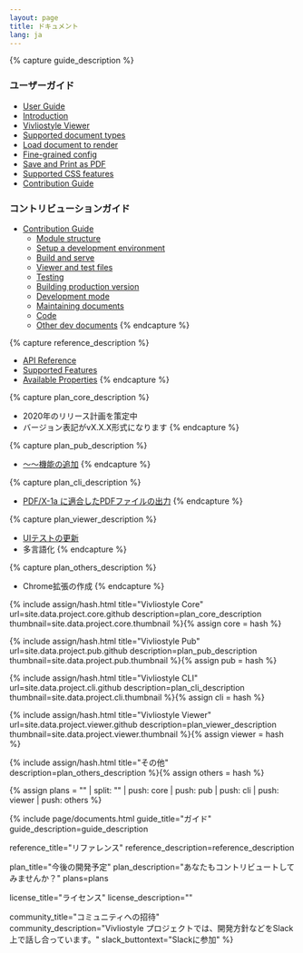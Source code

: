 ```yaml
---
layout: page
title: ドキュメント
lang: ja
---
```



{% capture guide_description %}
### ユーザーガイド

- [User Guide](https://docs.vivliostyle.org/#/ja/user-guide)
 - [Introduction](https://docs.vivliostyle.org/#/ja/user-guide#introduction)
 - [Vivliostyle Viewer](https://docs.vivliostyle.org/#/ja/user-guide#vivliostyle-viewer)
 - [Supported document types](https://docs.vivliostyle.org/#/ja/user-guide#supported-document-types)
 - [Load document to render](https://docs.vivliostyle.org/#/ja/user-guide#load-document-to-render)
 - [Fine-grained config](https://docs.vivliostyle.org/#/ja/user-guide#fine-grained-config)
 - [Save and Print as PDF](https://docs.vivliostyle.org/#/ja/user-guide#save-and-print-as-pdf)
 - [Supported CSS features](https://docs.vivliostyle.org/#/ja/user-guide#supported-css-features)
 - [Contribution Guide]()

### コントリビューションガイド

- [Contribution Guide](https://docs.vivliostyle.org/#/ja/contribution-guide)
  - [Module structure](https://docs.vivliostyle.org/#/ja/contribution-guide#module-structure)
  - [Setup a development environment](https://docs.vivliostyle.org/#/ja/contribution-guide#setup-a-development-environment)
  - [Build and serve](https://docs.vivliostyle.org/#/ja/contribution-guide#build-and-serve)
  - [Viewer and test files](https://docs.vivliostyle.org/#/ja/contribution-guide#viewer-and-test-files)
  - [Testing](https://docs.vivliostyle.org/#/ja/contribution-guide#testing)
  - [Building production version](https://docs.vivliostyle.org/#/ja/contribution-guide#building-production-version)
  - [Development mode](https://docs.vivliostyle.org/#/ja/contribution-guide#development-mode)
  - [Maintaining documents](https://docs.vivliostyle.org/#/ja/contribution-guide#maintaining-documents)
  - [Code](https://docs.vivliostyle.org/#/ja/contribution-guide#code)
  - [Other dev documents](https://docs.vivliostyle.org/#/ja/contribution-guide#other-dev-documents)
{% endcapture %}


{% capture reference_description %}
- [API Reference](https://docs.vivliostyle.org/#/ja/api)
- [Supported Features](https://docs.vivliostyle.org/#/ja/supported-features)
- [Available Properties](https://docs.vivliostyle.org/#/ja/available-properties)
{% endcapture %}


{% capture plan_core_description %}
- 2020年のリリース計画を策定中
- バージョン表記がvX.X.X形式になります
{% endcapture %}


{% capture plan_pub_description %}
- [〜〜機能の追加]()
{% endcapture %}


{% capture plan_cli_description %}
- [PDF/X-1a に適合したPDFファイルの出力]()
{% endcapture %}


{% capture plan_viewer_description %}
- [UIテストの更新]()
- 多言語化
{% endcapture %}


{% capture plan_others_description %}
- Chrome拡張の作成
{% endcapture %}


{% include assign/hash.html
  title="Vivliostyle Core"
  url=site.data.project.core.github
  description=plan_core_description
  thumbnail=site.data.project.core.thumbnail
%}{% assign core = hash %}


{% include assign/hash.html
  title="Vivliostyle Pub"
  url=site.data.project.pub.github
  description=plan_pub_description
  thumbnail=site.data.project.pub.thumbnail
%}{% assign pub = hash %}


{% include assign/hash.html
  title="Vivliostyle CLI"
  url=site.data.project.cli.github
  description=plan_cli_description
  thumbnail=site.data.project.cli.thumbnail
%}{% assign cli = hash %}


{% include assign/hash.html
  title="Vivliostyle Viewer"
  url=site.data.project.viewer.github
  description=plan_viewer_description
  thumbnail=site.data.project.viewer.thumbnail
%}{% assign viewer = hash %}


{% include assign/hash.html
  title="その他"
  description=plan_others_description
%}{% assign others = hash %}


{% assign plans = "" | split: "" | push: core | push: pub | push: cli | push: viewer | push: others %}


{% include page/documents.html
  guide_title="ガイド"
  guide_description=guide_description

  reference_title="リファレンス"
  reference_description=reference_description

  plan_title="今後の開発予定"
  plan_description="あなたもコントリビュートしてみませんか？"
  plans=plans

  license_title="ライセンス"
  license_description=""

  community_title="コミュニティへの招待"
  community_description="Vivliostyle プロジェクトでは、開発方針などをSlack上で話し合っています。"
  slack_buttontext="Slackに参加"
%}
